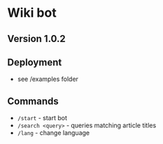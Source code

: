 # Wiki bot

## Version 1.0.2

## Deployment
- see /examples folder

## Commands
- `/start` - start bot
- `/search <query>` - queries matching article titles
- `/lang` - change language
